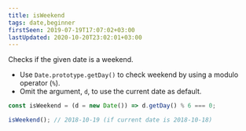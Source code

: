 ```yaml
---
title: isWeekend
tags: date,beginner
firstSeen: 2019-07-19T17:07:02+03:00
lastUpdated: 2020-10-20T23:02:01+03:00
---
```


Checks if the given date is a weekend.

- Use `Date.prototype.getDay()` to check weekend by using a modulo operator (`%`).
- Omit the argument, `d`, to use the current date as default.

```js
const isWeekend = (d = new Date()) => d.getDay() % 6 === 0;
```

```js
isWeekend(); // 2018-10-19 (if current date is 2018-10-18)
```
